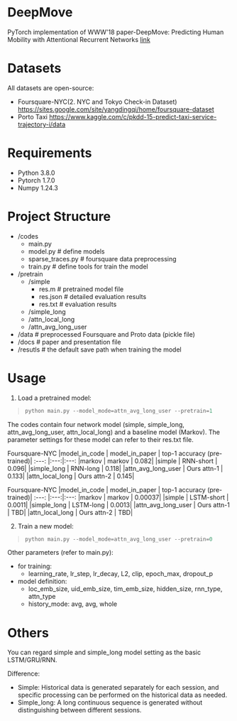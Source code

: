 # DeepMove
PyTorch implementation of WWW'18  paper-DeepMove: Predicting Human Mobility with Attentional Recurrent Networks [link](https://dl.acm.org/citation.cfm?id=3178876.3186058)

# Datasets
All datasets are open-source:
- Foursquare-NYC(2. NYC and Tokyo Check-in Dataset) https://sites.google.com/site/yangdingqi/home/foursquare-dataset
- Porto Taxi https://www.kaggle.com/c/pkdd-15-predict-taxi-service-trajectory-i/data


# Requirements
- Python 3.8.0
- Pytorch 1.7.0
- Numpy 1.24.3

# Project Structure
- /codes
    - main.py
    - model.py # define models
    - sparse_traces.py # foursquare data preprocessing 
    - train.py # define tools for train the model
- /pretrain
    - /simple
        - res.m # pretrained model file
        - res.json # detailed evaluation results
        - res.txt # evaluation results
    - /simple_long
    - /attn_local_long
    - /attn_avg_long_user
- /data # preprocessed Foursquare and Proto data (pickle file)
- /docs # paper and presentation file
- /resutls # the default save path when training the model

# Usage
1. Load a pretrained model:
> ```python
> python main.py --model_mode=attn_avg_long_user --pretrain=1
> ```

The codes contain four network model (simple, simple_long, attn_avg_long_user, attn_local_long) and a baseline model (Markov). The parameter settings for these model can refer to their res.txt file.

Foursquare-NYC
|model_in_code | model_in_paper | top-1 accuracy (pre-trained)|
:---: |:---:|:---:
|markov | markov | 0.082|
|simple | RNN-short | 0.096|
|simple_long | RNN-long | 0.118|
|attn_avg_long_user | Ours attn-1 | 0.133|
|attn_local_long | Ours attn-2 | 0.145|

Foursquare-NYC
|model_in_code | model_in_paper | top-1 accuracy (pre-trained)|
:---: |:---:|:---:
|markov | markov | 0.00037|
|simple | LSTM-short | 0.0011|
|simple_long | LSTM-long | 0.0013|
|attn_avg_long_user | Ours attn-1 | TBD|
|attn_local_long | Ours attn-2 | TBD|

2. Train a new model:
> ```python
> python main.py --model_mode=attn_avg_long_user --pretrain=0
> ```

Other parameters (refer to main.py):
- for training: 
    - learning_rate, lr_step, lr_decay, L2, clip, epoch_max, dropout_p
- model definition: 
    - loc_emb_size, uid_emb_size, tim_emb_size, hidden_size, rnn_type, attn_type
    - history_mode: avg, avg, whole

# Others
You can regard simple and simple_long model setting as the basic LSTM/GRU/RNN.

Difference:
- Simple: Historical data is generated separately for each session, and specific processing can be performed on the historical data as needed.
- Simple_long: A long continuous sequence is generated without distinguishing between different sessions.